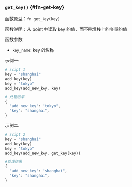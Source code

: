 ### `get_key()` {#fn-get-key}

函数原型：`fn get_key(key)`

函数说明：从 point 中读取 key 的值，而不是堆栈上的变量的值

函数参数

- `key_name`: key 的名称

示例一:

```python
# scipt 1
key = "shanghai"
add_key(key)
key = "tokyo" 
add_key(add_new_key, key)

# 处理结果
{
  "add_new_key": "tokyo",
  "key": "shanghai",
}

```

示例二:

```python
# scipt 2
key = "shanghai"
add_key(key)
key = "tokyo" 
add_key(add_new_key, get_key(key))

#处理结果
{
  "add_new_key": "shanghai",
  "key": "shanghai",
}
```
